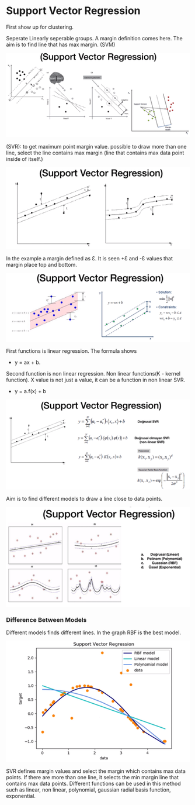 # Support Vector Regression
First show up for clustering.

Seperate Linearly seperable groups. A margin definition comes here. The aim is to find line that has max margin.  (SVM)

![alt text](https://github.com/erkanfatma/MachineLearning/blob/main/PREDICTION/SupportVectorRegression/img/svm_graph.png)

(SVR): to get maximum point margin value. possible to draw more than one line, select the line contains max margin (line that contains max data point inside of itself.)

![alt text](https://github.com/erkanfatma/MachineLearning/blob/main/PREDICTION/SupportVectorRegression/img/svr_graph.png)

In the example a margin defined as Ɛ. It is seen +Ɛ and -Ɛ values that margin place top and bottom. 

![alt text](https://github.com/erkanfatma/MachineLearning/blob/main/PREDICTION/SupportVectorRegression/img/svr_example.png)

First functions is linear regression. The formula shows 

* y = ax + b.

Second function is non linear regression. Non linear functions(K - kernel function). X value is not just a value, it can be a function in non linear SVR. 

* y = a.f(x) + b

![alt text](https://github.com/erkanfatma/MachineLearning/blob/main/PREDICTION/SupportVectorRegression/img/svr_definitions.png)

Aim is to find different models to draw a line close to data points. 

![alt text](https://github.com/erkanfatma/MachineLearning/blob/main/PREDICTION/SupportVectorRegression/img/svr_functions.png)

### Difference Between Models
Different models finds different lines. In the graph RBF is the best model. 

![alt text](https://github.com/erkanfatma/MachineLearning/blob/main/PREDICTION/SupportVectorRegression/img/svr_models.png)

SVR defines margin values and select the margin which contains max data points. If there are more than one line, it selects the min margin line that contains max data points. Different functions can be used in this method such as linear, non linear, polynomial, gaussian radial basis function, exponential. 